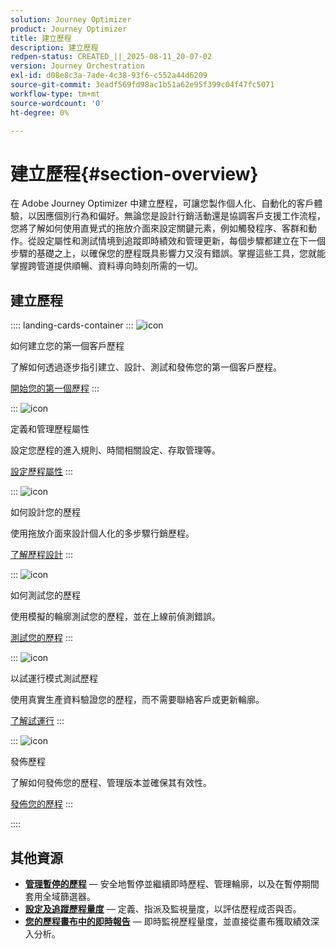 ```yaml
---
solution: Journey Optimizer
product: Journey Optimizer
title: 建立歷程
description: 建立歷程
redpen-status: CREATED_||_2025-08-11_20-07-02
version: Journey Orchestration
exl-id: d08e8c3a-7ade-4c38-93f6-c552a44d6209
source-git-commit: 3eadf569fd98ac1b51a62e95f399c04f47fc5071
workflow-type: tm+mt
source-wordcount: '0'
ht-degree: 0%

---
```


# 建立歷程{#section-overview}

在 Adobe Journey Optimizer 中建立歷程，可讓您製作個人化、自動化的客戶體驗，以因應個別行為和偏好。無論您是設計行銷活動還是協調客戶支援工作流程，您將了解如何使用直覺式的拖放介面來設定關鍵元素，例如觸發程序、客群和動作。從設定屬性和測試情境到追蹤即時績效和管理更新，每個步驟都建立在下一個步驟的基礎之上，以確保您的歷程既具影響力又沒有錯誤。掌握這些工具，您就能掌握跨管道提供順暢、資料導向時刻所需的一切。

## 建立歷程

:::: landing-cards-container
:::
![icon](https://cdn.experienceleague.adobe.com/icons/circle-play.svg)

如何建立您的第一個客戶歷程

了解如何透過逐步指引建立、設計、測試和發佈您的第一個客戶歷程。

[開始您的第一個歷程](../using/building-journeys/journey-gs.md)
:::

:::
![icon](https://cdn.experienceleague.adobe.com/icons/gear.svg)

定義和管理歷程屬性

設定您歷程的進入規則、時間相關設定、存取管理等。

[設定歷程屬性](../using/building-journeys/journey-properties.md)
:::

:::
![icon](https://cdn.experienceleague.adobe.com/icons/puzzle-piece.svg)

如何設計您的歷程

使用拖放介面來設計個人化的多步驟行銷歷程。

[了解歷程設計](../using/building-journeys/using-the-journey-designer.md)
:::

:::
![icon](https://cdn.experienceleague.adobe.com/icons/list-check.svg)

如何測試您的歷程

使用模擬的輪廓測試您的歷程，並在上線前偵測錯誤。

[測試您的歷程](../using/building-journeys/testing-the-journey.md)
:::

:::
![icon](https://cdn.experienceleague.adobe.com/icons/screwdriver-wrench.svg)

以試運行模式測試歷程

使用真實生產資料驗證您的歷程，而不需要聯絡客戶或更新輪廓。

[了解試運行](../using/building-journeys/journey-dry-run.md)
:::

:::
![icon](https://cdn.experienceleague.adobe.com/icons/circle-play.svg)

發佈歷程

了解如何發佈您的歷程、管理版本並確保其有效性。

[發佈您的歷程](../using/building-journeys/publishing-the-journey.md)
:::

::::


## 其他資源

- **[管理暫停的歷程](../using/building-journeys/journey-pause.md)** — 安全地暫停並繼續即時歷程、管理輪廓，以及在暫停期間套用全域篩選器。
- **[設定及追蹤歷程量度](../using/building-journeys/success-metrics.md)** — 定義、指派及監視量度，以評估歷程成否與否。
- **[您的歷程畫布中的即時報告](../using/building-journeys/report-journey.md)** — 即時監視歷程量度，並直接從畫布獲取績效深入分析。
